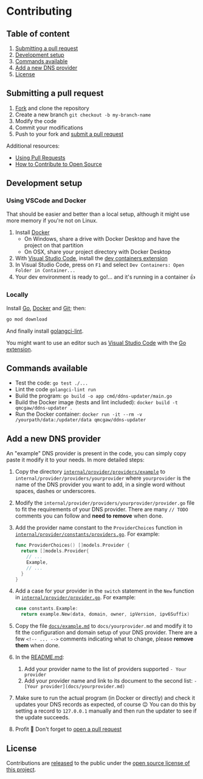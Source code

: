 # Contributing

## Table of content

1. [Submitting a pull request](#submitting-a-pull-request)
1. [Development setup](#development-setup)
1. [Commands available](#commands-available)
1. [Add a new DNS provider](#add-a-new-dns-provider)
1. [License](#license)

## Submitting a pull request

1. [Fork](https://github.com/qdm12/ddns-updater/fork) and clone the repository
1. Create a new branch `git checkout -b my-branch-name`
1. Modify the code
1. Commit your modifications
1. Push to your fork and [submit a pull request](https://github.com/qdm12/ddns-updater/compare)

Additional resources:

- [Using Pull Requests](https://help.github.com/articles/about-pull-requests/)
- [How to Contribute to Open Source](https://opensource.guide/how-to-contribute/)

## Development setup

### Using VSCode and Docker

That should be easier and better than a local setup, although it might use more memory if you're not on Linux.

1. Install [Docker](https://docs.docker.com/install/)
    - On Windows, share a drive with Docker Desktop and have the project on that partition
    - On OSX, share your project directory with Docker Desktop
1. With [Visual Studio Code](https://code.visualstudio.com/download), install the [dev containers extension](https://marketplace.visualstudio.com/items?itemName=ms-vscode-remote.remote-containers)
1. In Visual Studio Code, press on `F1` and select `Dev Containers: Open Folder in Container...`
1. Your dev environment is ready to go!... and it's running in a container :+1:

### Locally

Install [Go](https://golang.org/dl/), [Docker](https://www.docker.com/products/docker-desktop) and [Git](https://git-scm.com/downloads); then:

```sh
go mod download
```

And finally install [golangci-lint](https://github.com/golangci/golangci-lint#install).

You might want to use an editor such as [Visual Studio Code](https://code.visualstudio.com/download) with the [Go extension](https://code.visualstudio.com/docs/languages/go).

## Commands available

- Test the code: `go test ./...`
- Lint the code `golangci-lint run`
- Build the program: `go build -o app cmd/ddns-updater/main.go`
- Build the Docker image (tests and lint included): `docker build -t qmcgaw/ddns-updater .`
- Run the Docker container: `docker run -it --rm -v /yourpath/data:/updater/data qmcgaw/ddns-updater`

## Add a new DNS provider

An "example" DNS provider is present in the code, you can simply copy paste it modify it to your needs.
In more detailed steps:

1. Copy the directory [`internal/provider/providers/example`](../internal/provider/providers/example) to `internal/provider/providers/yourprovider` where `yourprovider` is the name of the DNS provider you want to add, in a single word without spaces, dashes or underscores.
1. Modify the `internal/provider/providers/yourprovider/provider.go` file to fit the requirements of your DNS provider. There are many `// TODO` comments you can follow and **need to remove** when done.
1. Add the provider name constant to the `ProviderChoices` function in [`internal/provider/constants/providers.go`](../internal/provider/constants/providers.go). For example:

    ```go
    func ProviderChoices() []models.Provider {
      return []models.Provider{
        // ...
        Example,
        // ...
      }
    }
    ```

1. Add a case for your provider in the `switch` statement in the `New` function in [`internal/provider/provider.go`](../internal/provider/provider.go). For example:

    ```go
    case constants.Example:
      return example.New(data, domain, owner, ipVersion, ipv6Suffix)
    ```

1. Copy the file [`docs/example.md`](../docs/example.md) to `docs/yourprovider.md` and modify it to fit the configuration and domain setup of your DNS provider. There are a few `<!-- ... -->` comments indicating what to change, please **remove them** when done.
1. In the [README.md](../README.md):
    1. Add your provider name to the  list of providers supported `- Your provider`
    1. Add your provider name and link to its document to the second list: `- [Your provider](docs/yourprovider.md)`
1. Make sure to run the actual program (in Docker or directly) and check it updates your DNS records as expected, of course 😉 You can do this by setting a record to `127.0.0.1` manually and then run the updater to see if the update succeeds.
1. Profit 🎉 Don't forget to [open a pull request](https://github.com/qdm12/ddns-updater/compare)

## License

Contributions are [released](https://help.github.com/articles/github-terms-of-service/#6-contributions-under-repository-license) to the public under the [open source license of this project](../LICENSE).
